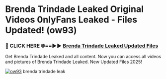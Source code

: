 # Brenda Trindade Leaked Original Videos 0nlyFans Leaked - Files Updated! (ow93)

<h3>🔴 CLICK HERE 🌐==►► <a href="https://best4dudes.click/HH4t6V" rel="nofollow">Brenda Trindade Leaked Updated Files</a></h3>

Get Brenda Trindade Leaked and all content. Now you can access all videos and pictures of Brenda Trindade Leaked. New Updated Files 2025!

[![ow93](https://github.com/user-attachments/assets/8c521d6e-e6e3-4a75-9320-d58ab9d79d5b)](https://best4dudes.click/HH4t6V)
brenda trindade leak